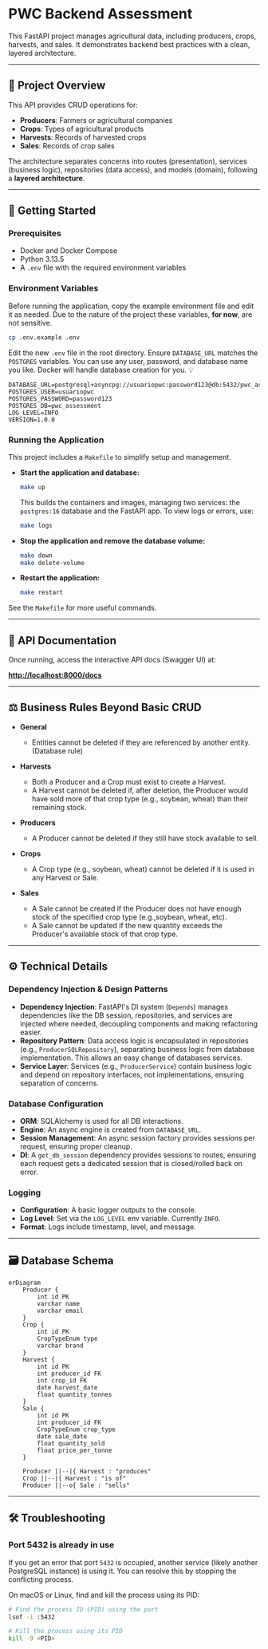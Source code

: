 
# PWC Backend Assessment

This FastAPI project manages agricultural data, including producers, crops, harvests, and sales. It demonstrates backend best practices with a clean, layered architecture.

---

## 📖 Project Overview

This API provides CRUD operations for:

- **Producers**: Farmers or agricultural companies
- **Crops**: Types of agricultural products
- **Harvests**: Records of harvested crops
- **Sales**: Records of crop sales

The architecture separates concerns into routes (presentation), services (business logic), repositories (data access), and models (domain), following a **layered architecture**.

---

## 🚀 Getting Started

### Prerequisites

- Docker and Docker Compose
- Python 3.13.5
- A `.env` file with the required environment variables

### Environment Variables

Before running the application, copy the example environment file and edit it as needed. Due to the nature of the project these variables, **for now**, are not sensitive.

```bash
cp .env.example .env
```

Edit the new `.env` file in the root directory. Ensure `DATABASE_URL` matches the `POSTGRES` variables. You can use any user, password, and database name you like. Docker will handle database creation for you. 💡

```env
DATABASE_URL=postgresql+asyncpg://usuariopwc:password123@db:5432/pwc_assessment
POSTGRES_USER=usuariopwc
POSTGRES_PASSWORD=password123
POSTGRES_DB=pwc_assessment
LOG_LEVEL=INFO
VERSION=1.0.0
```

### Running the Application

This project includes a `Makefile` to simplify setup and management.

- **Start the application and database:**

  ```bash
  make up
  ```
  This builds the containers and images, managing two services: the `postgres:16` database and the FastAPI app. To view logs or errors, use:

  ```bash
  make logs
  ```

- **Stop the application and remove the database volume:**

  ```bash
  make down
  make delete-volume
  ```

- **Restart the application:**

  ```bash
  make restart
  ```

See the `Makefile` for more useful commands.

---

## 📝 API Documentation

Once running, access the interactive API docs (Swagger UI) at:

**[http://localhost:8000/docs](http://localhost:8000/docs)**

---

## ⚖️ Business Rules Beyond Basic CRUD

- **General**
  - Entities cannot be deleted if they are referenced by another entity. (Database rule)

- **Harvests**
  - Both a Producer and a Crop must exist to create a Harvest.
  - A Harvest cannot be deleted if, after deletion, the Producer would have sold more of that crop type (e.g., soybean, wheat) than their remaining stock.

- **Producers**
  - A Producer cannot be deleted if they still have stock available to sell.

- **Crops**
  - A Crop type (e.g., soybean, wheat) cannot be deleted if it is used in any Harvest or Sale.

- **Sales**
  - A Sale cannot be created if the Producer does not have enough stock of the specified crop type (e.g.,soybean, wheat, etc).
  - A Sale cannot be updated if the new quantity exceeds the Producer's available stock of that crop type.

---

## ⚙️ Technical Details

### Dependency Injection & Design Patterns

- **Dependency Injection**: FastAPI's DI system (`Depends`) manages dependencies like the DB session, repositories, and services are injected where needed, decoupling components and making refactoring easier.
- **Repository Pattern**: Data access logic is encapsulated in repositories (e.g., `ProducerSQLRepository`), separating business logic from database implementation. This allows an easy change of databases services.
- **Service Layer**: Services (e.g., `ProducerService`) contain business logic and depend on repository interfaces, not implementations, ensuring separation of concerns.

### Database Configuration

- **ORM**: SQLAlchemy is used for all DB interactions.
- **Engine**: An async engine is created from `DATABASE_URL`.
- **Session Management**: An async session factory provides sessions per request, ensuring proper cleanup.
- **DI**: A `get_db_session` dependency provides sessions to routes, ensuring each request gets a dedicated session that is closed/rolled back on error.

### Logging

- **Configuration**: A basic logger outputs to the console.
- **Log Level**: Set via the `LOG_LEVEL` env variable. Currently `INFO`.
- **Format**: Logs include timestamp, level, and message.

---

## 🗃️ Database Schema

```mermaid
erDiagram
    Producer {
        int id PK
        varchar name
        varchar email
    }
    Crop {
        int id PK
        CropTypeEnum type
        varchar brand
    }
    Harvest {
        int id PK
        int producer_id FK
        int crop_id FK
        date harvest_date
        float quantity_tonnes
    }
    Sale {
        int id PK
        int producer_id FK
        CropTypeEnum crop_type
        date sale_date
        float quantity_sold
        float price_per_tonne
    }

    Producer ||--|{ Harvest : "produces"
    Crop ||--|{ Harvest : "is of"
    Producer ||--o{ Sale : "sells"
```


---


## 🛠️ Troubleshooting

### Port 5432 is already in use

If you get an error that port `5432` is occupied, another service (likely another PostgreSQL instance) is using it. You can resolve this by stopping the conflicting process.

On macOS or Linux, find and kill the process using its PID:

```bash
# Find the process ID (PID) using the port
lsof -i :5432

# Kill the process using its PID
kill -9 <PID>
```
